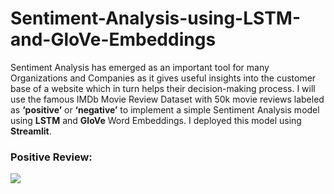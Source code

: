 # Sentiment-Analysis-using-LSTM-and-GloVe-Embeddings
Sentiment Analysis has emerged as an important tool for many Organizations and Companies as it gives useful insights into the customer base of a website which in turn helps their decision-making process. I will use the famous IMDb Movie Review Dataset with 50k movie reviews labeled as **‘positive’** or **‘negative’** to implement a simple Sentiment Analysis model using **LSTM** and **GloVe** Word Embeddings.
I deployed this model using **Streamlit**.
### Positive Review: 
<img src = "https://github.com/HaseebRajput007/Sentiment-Analysis-using-LSTM-and-GloVe-Embeddings/blob/main/positive_statement.png">
